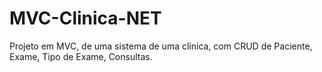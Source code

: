 # MVC-Clinica-NET
Projeto em MVC, de uma sistema de uma clínica, com CRUD de Paciente, Exame, Tipo de Exame, Consultas. 
